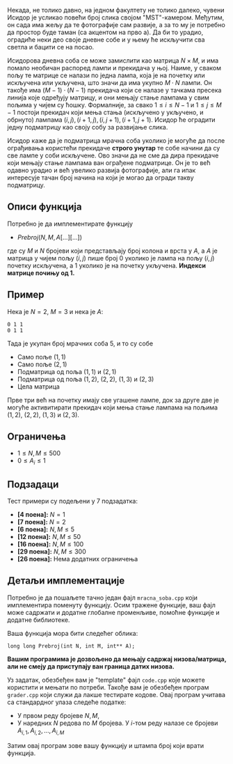﻿Некада, не толико давно, на једном факултету не толико далеко, чувени Исидор је усликао повећи број слика својом "MST"-камером. Међутим, он сада има жељу да те фотографије сам развије, а за то му је потребно да простор буде таман (са акцентом на прво а). Да би то урадио, оградиће неки део своје дневне собе и у њему ће искључити сва светла и бацити се на посао.

Исидорова дневна соба се може замислити као матрица $N\times M$, и има помало необичан распоред  лампи и прекидача у њој. Наиме, у сваком пољу те матрице се налази по једна лампа, која је на почетку или искључена или укључена, што значи да има укупно $M\cdot N$ лампи. Он такође има $(M-1)\cdot (N-1)$ прекидача који се налазе у тачкама пресека линија које одређују матрицу, и они мењају стање лампама у свим пољима у чијем су ћошку. Формалније, за свако $1\le i\le N-1$ и $1\le j\le M-1$ постоји прекидач који мења стања (искључено у укључено, и обрнуто) лампама $(i,j), (i+1,j), (i,j+1), (i+1,j+1)$. Исидор ће оградити једну подматрицу као своју собу за развијање слика.

Исидор каже да је подматрица мрачна соба уколико је могуће да после ограђивања користећи прекидаче **строго унутар** те собе начини да су све лампе у соби искључене. Ово значи да не сме да дира прекидаче који мењају стање лампама ван ограђене подматрице. Он је то већ одавно урадио и већ увелико развија фотографије, али га ипак интересује тачан број начина на који је могао да огради такву подматрицу.


## Описи функција

Потребно је да имплементирате функцију

* $Prebroj(N, M, A[\ldots][\ldots])$

где су $M$ и $N$ бројеви који представљају број колона и врста у $A$, а $A$ је матрица у чијем пољу $(i,j)$ пише број $0$ уколико је лампа на пољу $(i,j)$ почетку искључена, а $1$ уколико је на почетку укључена. **Индекси матрице почињу од 1.**
## Пример

Нека је $N=2$, $M=3$ и нека је $A$:
```
0 1 1
0 1 1
```
Тада је укупан број мрачних соба $5$, и то су собе
- Само поље $(1,1)$
- Само поље $(2,1)$
- Подматрица од поља $(1,1)$ и $(2,1)$
- Подматрица од поља $(1,2)$, $(2,2)$, $(1,3)$ и $(2,3)$
- Цела матрица

Прве три већ на почетку имају све угашене лампе, док за друге две је могуће активитирати прекидач који мења стање лампама на пољима $(1,2)$, $(2,2)$, $(1,3)$ и $(2,3)$.

## Ограничења

-   $1 \leq N,M \leq 500$
-   $0 \leq A_i \leq 1$
## Подзадаци
Тест примери су подељени у $7$ подзадатка:
-   **[4 поена]:** $N=1$
-   **[7 поена]:** $N=2$
-   **[6 поена]:** $N,M\leq5$
-   **[12 поена]:** $N,M\leq50$
-   **[16 поена]:** $N,M\leq100$
-   **[29 поена]:** $N,M\leq300$
-   **[26 поена]:** Нема додатних ограничења
## Детаљи имплементације

Потребно је да пошаљете тачно један фајл `mracna_soba.cpp` који имплементира поменуту функцију. Осим тражене функције, ваш фајл може садржати и додатне глобалне променљиве, помоћне функције и додатне библиотеке.

Ваша функција мора бити следећег облика:

`long long Prebroj(int N, int M, int** A);`

**Вашим програмима је дозвољено да мењају садржај низова/матрица, али не смеју да приступају ван граница датих низова.**

Уз задатак, обезбеђен вам је "template" фајл `code.cpp` које можете користити и мењати по потреби. Такође вам је обезбеђен програм `grader.cpp` који служи да лакше тестирате кодове. Овај програм учитава са стандардног улаза следеће податке:

* У првом реду бројеве $N, M$,
* У наредних $N$ редова по $M$ бројева. У $i$-том реду налазе се бројеви $A_{i,1}, A_{i,2}, \ldots, A_{i,M}$

Затим овај програм зове вашу функцију и штампа број који врати функција.
